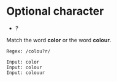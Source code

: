 # Optional character

* ?

Match the word **color** or the word **colour**.

```
Regex: /colou?r/
```

```
Input: color
Input: colour
Input: colouur
```


